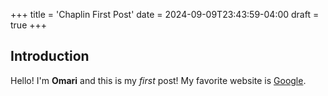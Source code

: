 +++
title = 'Chaplin First Post'
date = 2024-09-09T23:43:59-04:00
draft = true
+++
## Introduction

Hello! I'm **Omari** and this is my *first* post! My favorite website is [Google](https://google.com/).

